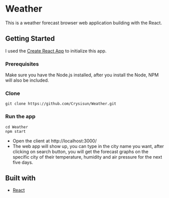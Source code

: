 # Weather
This is a weather forecast browser web application building with the React.
## Getting Started
I used the [Create React App](https://github.com/facebook/create-react-app) to initialize this app.
### Prerequisites
Make sure you have the Node.js installed, after you install the Node, NPM will also be included.
### Clone 
```
git clone https://github.com/Crysisun/Weather.git
```
### Run the app
```
cd Weather
npm start
```
* Open the client at http://localhost:3000/
* The web app will show up, you can type in the city name you want, after clicking on search button, you will get the forecast graphs on the specific city of their temperature, humidity and air pressure for the next five days.
## Built with
* [React](https://reactjs.org/)
